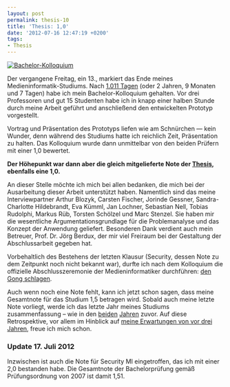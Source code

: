 ```yaml
---
layout: post
permalink: thesis-10
title: 'Thesis: 1,0'
date: '2012-07-16 12:47:19 +0200'
tags:
- Thesis
---
```

<p><a href="http://www.flickr.com/photos/tacker/7563783726/in/set-72157623378309778/"><img src="http://farm9.staticflickr.com/8284/7563783726_1649a7c561.jpg" alt="Bachelor-Kolloquium" /></a></p>
<p>Der vergangene Freitag, ein 13., markiert das Ende meines Medieninformatik-Studiums. Nach <a href="https://twitter.com/markusstudiert/status/4675985042">1.011 Tagen</a> (oder 2 Jahren, 9 Monaten und 7 Tagen) habe ich mein Bachelor-Kolloquium gehalten. Vor drei Professoren und gut 15 Studenten habe ich in knapp einer halben Stunde durch meine Arbeit geführt und anschließend den entwickelten Prototyp vorgestellt.</p>
<p>Vortrag und Präsentation des Prototyps liefen wie am Schnürchen &mdash; kein Wunder, denn während des Studiums hatte ich reichlich Zeit, Präsentation zu halten. Das Kolloquium wurde dann unmittelbar von den beiden Prüfern mit einer 1,0 bewertet. </p>
<p><strong>Der Höhepunkt war dann aber die gleich mitgelieferte Note der <a href="{{ '/thesis-abstract' | prepend: site.baseurl | prepend: site.url }}" title="Thesis: Abstract">Thesis</a>, ebenfalls eine 1,0. </strong></p>
<p>An dieser Stelle möchte ich mich bei allen bedanken, die mich bei der Ausarbeitung dieser Arbeit unterstützt haben. Namentlich sind das meine Interviewpartner Arthur Blozyk, Carsten Fischer, Jorinde Gessner, Sandra-Charlotte Hildebrandt, Eva Kümml, Jan Lochner, Sebastian Nell, Tobias Rudolphi, Markus Rüb, Torsten Schölzel und Marc Stenzel. Sie haben mir die wesentliche Argumentationsgrundlage für die Problemanalyse und das Konzept der Anwendung geliefert. Besonderen Dank verdient auch mein Betreuer, Prof. Dr. Jörg Berdux, der mir viel Freiraum bei der Gestaltung der Abschlussarbeit gegeben hat.</p>
<p>Vorbehaltlich des Bestehens der letzten Klausur (Security, dessen Note zu dem Zeitpunkt noch nicht bekannt war), durfte ich nach dem Kolloquium die offizielle Abschlusszeremonie der Medieninformatiker durchführen: <a href="{{ '/offizielles-abschluszeremoniell' | prepend: site.baseurl | prepend: site.url }}" title="Offizielles Abschlußzeremoniell">den Gong schlagen</a>.</p>
<p>Auch wenn noch eine Note fehlt, kann ich jetzt schon sagen, dass meine Gesamtnote für das Studium 1,5 betragen wird. Sobald auch meine letzte Note vorliegt, werde ich das letzte Jahr meines Studiums zusammenfassung &ndash; wie in den <a href="{{ '/zwischenfazit-nach-einem-jahr' | prepend: site.baseurl | prepend: site.url }}" title="Zwischenfazit nach einem Jahr">beiden</a> <a href="{{ '/zwischenfazit-nach-zwei-jahren' | prepend: site.baseurl | prepend: site.url }}" title="Zwischenfazit nach zwei Jahren">Jahren</a> zuvor. Auf diese Retrospektive, vor allem im Hinblick auf <a href="http://m.tacker.org/blog/1574.erststudium-mit-29-dank-aufstiegsstipendium.html">meine Erwartungen von vor drei Jahren</a>, freue ich mich schon.</p>
<h3 class="textimage">Update 17. Juli 2012</h3>
<p>Inzwischen ist auch die Note für Security MI eingetroffen, das ich mit einer 2,0 bestanden habe. Die Gesamtnote der Bachelorprüfung gemäß Prüfungsordnung von 2007 ist damit 1,51.</p>
